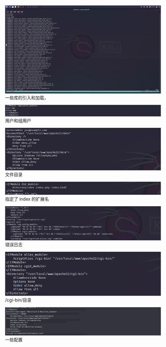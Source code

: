 
![](photos/Pasted%20image%2020231210212130.png)
一些库的引入和加载，


![](photos/Pasted%20image%2020231210212457.png)
用户和组用户


![](photos/Pasted%20image%2020231210212527.png)
文件目录


![](photos/Pasted%20image%2020231210212707.png)
指定了 index 的扩展名


![](photos/Pasted%20image%2020231210212748.png)
错误日志


![](photos/Pasted%20image%2020231210212824.png)
/cgi-bin/目录


![](photos/Pasted%20image%2020231210213016.png)
一些配置